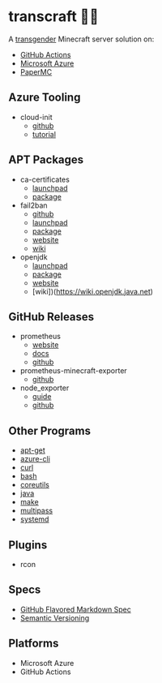 # transcraft 🏳️‍⚧️

A [transgender](https://en.wikipedia.org/wiki/Transgender) Minecraft server solution on:
- [GitHub Actions](https://github.com/actions)
- [Microsoft Azure](https://github.com/Azure)
- [PaperMC](https://github.com/PaperMC)

## Azure Tooling
- cloud-init
  - [github](https://github.com/canonical/cloud-init)
  - [tutorial](https://cloudinit.readthedocs.io/en/latest/topics/tutorial.html)

## APT Packages
- ca-certificates
  - [launchpad](https://launchpad.net/ubuntu/+source/ca-certificates)
  - [package](https://packages.ubuntu.com/search?keywords=ca-certificates)
- fail2ban
  - [github](https://github.com/fail2ban/fail2ban)
  - [launchpad](https://launchpad.net/ubuntu/+source/fail2ban)
  - [package](https://packages.ubuntu.com/search?keywords=fail2ban)
  - [website](https://www.fail2ban.org/)
  - [wiki](https://www.fail2ban.org/wiki/)
- openjdk
  - [launchpad](https://launchpad.net/ubuntu/+source/openjdk-17)
  - [package](https://packages.ubuntu.com/search?keywords=openjdk-17-jre-headless)
  - [website](https://openjdk.java.net/)
  - [wiki])(https://wiki.openjdk.java.net)

## GitHub Releases
- prometheus
  - [website](https://prometheus.io/)
  - [docs](https://prometheus.io/docs/)
  - [github](https://github.com/prometheus/prometheus)
- prometheus-minecraft-exporter
  - [github](https://github.com/dirien/minecraft-prometheus-exporter)
- node_exporter
  - [guide](https://prometheus.io/docs/guides/node-exporter/)
  - [github](https://github.com/prometheus/node_exporter)

<!-- TODO: Disambiguate. <> -->
## Other Programs
- [apt-get](https://salsa.debian.org/apt-team/apt)
- [azure-cli](https://github.com/Azure/azure-cli)
- [curl](https://github.com/curl/curl)
- [bash](https://git.savannah.gnu.org/cgit/bash.git/)
- [coreutils](https://git.savannah.gnu.org/cgit/coreutils.git/)
- [java]()
- [make](https://git.savannah.gnu.org/cgit/make.git/)
- [multipass](https://github.com/canonical/multipass)
- [systemd](https://github.com/systemd/systemd)

## Plugins
- rcon

## Specs
- [GitHub Flavored Markdown Spec](https://github.github.com/gfm/)
- [Semantic Versioning](https://semver.org/)

## Platforms
- Microsoft Azure
- GitHub Actions
